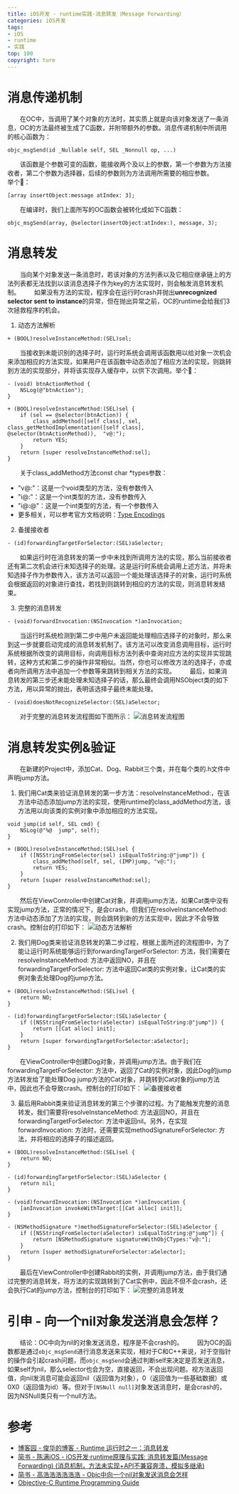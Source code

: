```yaml
---
title: iOS开发 - runtime实践·消息转发（Message Forwarding）
categories: iOS开发
tags:
- iOS
- runtime
- 实践
top: 100
copyright: ture
---
```


# 消息传递机制
&emsp;&emsp;在OC中，当调用了某个对象的方法时，其实质上就是向该对象发送了一条消息，OC的方法最终被生成了C函数，并附带额外的参数。消息传递机制中所调用的核心函数为：
```
objc_msgSend(id _Nullable self, SEL _Nonnull op, ...)
```
<!-- more -->
&emsp;&emsp;该函数是个参数可变的函数，能接收两个及以上的参数，第一个参数为方法接收者，第二个参数为选择器，后续的参数则为方法调用所需要的相应参数。
&emsp;&emsp;举个🌰：
```
[array insertObject:message atIndex: 3];
```
&emsp;&emsp;在编译时，我们上面所写的OC函数会被转化成如下C函数：
```
objc_msgSend(array, @selector(insertObject:atIndex:), message, 3);
```

# 消息转发
&emsp;&emsp;当向某个对象发送一条消息时，若该对象的方法列表以及它相应继承链上的方法列表都无法找到以该消息选择子作为key的方法实现时，则会触发消息转发机制。
&emsp;&emsp;如果没有方法的实现，程序会在运行时crash并抛出**unrecognized selector sent to instance**的异常，但在抛出异常之前，OC的runtime会给我们3次拯救程序的机会。
1. 动态方法解析

```
+ (BOOL)resolveInstanceMethod:(SEL)sel;
```
&emsp;&emsp;当接收到未能识别的选择子时，运行时系统会调用该函数用以给对象一次机会来添加相应的方法实现，如果用户在该函数中动态添加了相应方法的实现，则跳转到方法的实现部分，并将该实现存入缓存中，以供下次调用。举个🌰：
```
- (void) btnActionMethod {
    NSLog(@"btnAction");
}

+ (BOOL)resolveInstanceMethod:(SEL)sel {
    if (sel == @selector(btnAction)) {
        class_addMethod([self class], sel, class_getMethodImplementation([self class], @selector(btnActionMethod)),  "v@:");
        return YES;
    }
    return [super resolveInstanceMethod:sel];
}
```
&emsp;&emsp;关于class_addMethod方法const char *types参数：
- "v@:"：这是一个void类型的方法，没有参数传入
- "i@:"：这是一个int类型的方法，没有参数传入
- "i@:@"：这是一个int类型的方法，有一个参数传入
- 更多相关，可以参考官方文档说明：[Type Encodings](https://developer.apple.com/library/archive/documentation/Cocoa/Conceptual/ObjCRuntimeGuide/Articles/ocrtTypeEncodings.html#//apple_ref/doc/uid/TP40008048-CH100)

2. 备援接收者

```
- (id)forwardingTargetForSelector:(SEL)aSelector;
```
&emsp;&emsp;如果运行时在消息转发的第一步中未找到所调用方法的实现，那么当前接收者还有第二次机会进行未知选择子的处理。这是运行时系统会调用上述方法，并将未知选择子作为参数传入，该方法可以返回一个能处理该选择子的对象，运行时系统会根据返回的对象进行查找，若找到则跳转到相应的方法的实现，则消息转发结束。

3. 完整的消息转发

```
- (void)forwardInvocation:(NSInvocation *)anInvocation;
```
&emsp;&emsp;当运行时系统检测到第二步中用户未返回能处理相应选择子的对象时，那么来到这一步就要启动完成的消息转发机制了。该方法可以改变消息调用目标，运行时系统根据所改变的调用目标，向调用目标方法列表中查询对应方法的实现并实现跳转，这种方式和第二步的操作非常相似。当然，你也可以修改方法的选择子，亦或者向所调用方法中追加一个参数等来跳转到相关方法的实现。
&emsp;&emsp;最后，如果消息转发的第三步还未能处理未知选择子的话，那么最终会调用NSObject类的如下方法，用以异常的抛出，表明该选择子最终未能处理。
```
- (void)doesNotRecognizeSelector:(SEL)aSelector;
```
&emsp;&emsp;对于完整的消息转发流程图如下图所示：
![](https://ws1.sinaimg.cn/large/749c46aagy1fxuwcyy5n3j20qs0cht9t.jpg '消息转发流程图')

# 消息转发实例&验证
&emsp;&emsp;在新建的Project中，添加Cat、Dog、Rabbit三个类，并在每个类的.h文件中声明jump方法。
1. 我们用Cat类来验证消息转发的第一步方法：resolveInstanceMethod:，在该方法中动态添加jump方法的实现，使用runtime的class_addMethod方法，该方法用以向该类的实例对象中添加相应的方法实现。

```
void jump(id self, SEL cmd) {
    NSLog(@"%@  jump", self);
}

+ (BOOL)resolveInstanceMethod:(SEL)sel {
    if ([NSStringFromSelector(sel) isEqualToString:@"jump"]) {
        class_addMethod(self, sel, (IMP)jump, "v@:");
        return YES;
    }
    return [super resolveInstanceMethod:sel];
}
```
&emsp;&emsp;然后在ViewController中创建Cat对象，并调用jump方法，如果Cat类中没有实现jump方法，正常的情况下，是会crash，但我们在resolveInstanceMethod: 方法中动态添加了方法的实现，则会跳转到新的方法实现中，因此才不会导致crash。控制台的打印如下：
![](https://ws1.sinaimg.cn/large/749c46aagy1fxvojlgbk7j20hg02kmxn.jpg '动态方法解析')

2. 我们用Dog类来验证消息转发的第二步过程，根据上面所述的流程图中，为了能让运行时系统能够运行到forwardingTargetForSelector: 方法，我们需要在resolveInstanceMethod: 方法中返回NO，并且在forwardingTargetForSelector: 方法中返回Cat类的实例对象，让Cat类的实例对象去处理Dog的jump方法。

```
+ (BOOL)resolveInstanceMethod:(SEL)sel {
    return NO;
}

- (id)forwardingTargetForSelector:(SEL)aSelector {
    if ([NSStringFromSelector(aSelector) isEqualToString:@"jump"]) {
        return [[Cat alloc] init];
    }
    return [super forwardingTargetForSelector:aSelector];
}
```
&emsp;&emsp;在ViewController中创建Dog对象，并调用jump方法。由于我们在forwardingTargetForSelector: 方法中，返回了Cat的实例对象，因此Dog的jump方法转发给了能处理Dog jump方法的Cat对象，并跳转到Cat对象的jump方法中，因此也不会导致crash。控制台的打印如下：
![](https://ws1.sinaimg.cn/large/749c46aagy1fxvojlinn5j20ha02zt9e.jpg '备援接收者')

3. 最后用Rabbit类来验证消息转发的第三个步骤的过程。为了能触发完整的消息转发，我们需要将resolveInstanceMethod: 方法返回NO，并且在forwardingTargetForSelector: 方法中返回nil。另外，在实现forwardInvocation: 方法时，还需要实现methodSignatureForSelector: 方法，并将相应的选择子的描述返回。

```
+ (BOOL)resolveInstanceMethod:(SEL)sel {
    return NO;
}

- (id)forwardingTargetForSelector:(SEL)aSelector {
    return nil;
}

- (void)forwardInvocation:(NSInvocation *)anInvocation {
    [anInvocation invokeWithTarget:[[Cat alloc] init]];
}

- (NSMethodSignature *)methodSignatureForSelector:(SEL)aSelector {
    if ([NSStringFromSelector(aSelector) isEqualToString:@"jump"]) {
        return [NSMethodSignature signatureWithObjCTypes:"v@:"];
    }
    return [super methodSignatureForSelector:aSelector];
}
```
&emsp;&emsp;最后在ViewController中创建Rabbit的实例，并调用jump方法，由于我们通过完整的消息转发，将方法的实现跳转到了Cat实例中，因此不但不会crash，还会执行Cat的jump方法，控制台的打印如下：
![](https://ws1.sinaimg.cn/large/749c46aagy1fxvojll726j20he03fdgr.jpg '完整的消息转发')

# 引申 - 向一个nil对象发送消息会怎样？
&emsp;&emsp;结论：OC中向为nil的对象发送消息，程序是不会crash的。
&emsp;&emsp;因为OC的函数都是通过```objc_msgSend```进行消息发送来实现，相对于C和C++来说，对于空指针的操作会引起crash问题，而```objc_msgSend```会通过判断self来决定是否发送消息，如果self为nil，那么selector也会为空，直接返回，不会出现问题。视方法返回值，向nil发消息可能会返回nil（返回值为对象），0（返回值为一些基础数据）或0X0（返回值为id）等。但对于```[NSNull null]```对象发送消息时，是会crash的，因为NSNull类只有一个null方法。

# 参考
- [博客园 - 俊华的博客 - Runtime 运行时之一：消息转发](https://www.cnblogs.com/junhuawang/p/5196291.html)
- [简书 - 陈满iOS - iOS开发·runtime原理与实践: 消息转发篇(Message Forwarding) (消息机制，方法未实现+API不兼容奔溃，模拟多继承)](https://www.jianshu.com/p/2fd4b930588e)
- [简书 - 高浩浩浩浩浩浩 - Objc中向一个nil对象发送消息会怎样](https://www.jianshu.com/p/11dca953f962)
- [Objective-C Runtime Programming Guide](https://developer.apple.com/library/archive/documentation/Cocoa/Conceptual/ObjCRuntimeGuide/Articles/ocrtTypeEncodings.html#//apple_ref/doc/uid/TP40008048-CH100)